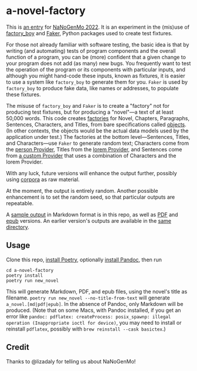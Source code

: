 a-novel-factory
===============

This is [an entry](https://github.com/NaNoGenMo/2022/issues/14) for
[NaNoGenMo 2022](https://github.com/NaNoGenMo/2022). It is an
experiment in the (mis)use of
[factory_boy](https://factoryboy.readthedocs.io/en/stable/) and
[Faker](https://faker.readthedocs.io/en/master/), Python packages used
to create test fixtures.

For those not already familiar with software testing, the basic idea
is that by writing (and automating) tests of program components and
the overall function of a program, you can be (more) confident that a
given change to your program does not add (as many) new bugs. You
frequently want to test the operation of the program or its components
with particular inputs, and although you might hand-code these inputs,
known as fixtures, it is easier to use a system like `factory_boy` to
generate them for you. `Faker` is used by `factory_boy` to produce
fake data, like names or addresses, to populate these fixtures.

The misuse of `factory_boy` and `Faker` is to create a "factory" not
for producing test fixtures, but for producing a "novel"—a text of at
least 50,000 words. This code creates
[factories](a_novel_factory/factories.py) for Novel, Chapters,
Paragraphs, Sentences, Characters, and Titles, from bare
specifications called [objects](a_novel_factory/objects.py). (In other
contexts, the objects would be the actual data models used by the
application under test.)  The factories at the bottom level—Sentences,
Titles, and Characters—use `Faker` to generate random text; Characters
come from the [person
Provider](https://faker.readthedocs.io/en/master/providers/faker.providers.person.html),
Titles from the [lorem
Provider](https://faker.readthedocs.io/en/master/providers/faker.providers.lorem.html),
and Sentences come from [a custom
Provider](a_novel_factory/providers.py) that uses a combination of
Characters and the lorem Provider.

With any luck, future versions will enhance the output further,
possibly using [corpora](https://github.com/dariusk/corpora) as raw
material.

At the moment, the output is entirely random. Another possible
enhancement is to set the random seed, so that particular outputs are
repeatable.

A [sample output](output/0.2.0-its_already_magazine_tree.md) in
Markdown format is in this repo, as well as
[PDF](output/0.2.0-its_already_magazine_tree.pdf) and
[epub](output/0.2.0-its_already_magazine_tree.epub) versions. An
earlier version's outputs are available in the [same
directory](output/).

Usage
-----

Clone this repo, [install
Poetry](https://python-poetry.org/docs/#installation), optionally
[install Pandoc](https://pandoc.org/installing.html), then run

```
cd a-novel-factory
poetry install
poetry run new_novel
```

This will generate Markdown, PDF, and epub files, using the novel's
title as filename. `poetry run new_novel --no-title-from-text` will
generate `a_novel.[md|pdf|epub]`. In the absence of Pandoc, only
Markdown will be produced. (Note that on some Macs, with Pandoc
installed, if you get an error like `pandoc: pdflatex: createProcess:
posix_spawnp: illegal operation (Inappropriate ioctl for device)`, you
may need to install or reinstall `pdflatex`, possibly with `brew
reinstall --cask basictex`.)

Credit
------

Thanks to @lizadaly for telling us about NaNoGenMo!
